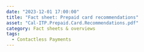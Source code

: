 ```yaml
---
date: "2023-12-01 17:00:00"
title: "Fact sheet: Prepaid card recommendations"
asset: "Cal-ITP.Prepaid.Card.Recommendations.pdf"
category: Fact sheets & overviews
tags:
  - Contactless Payments
---
```

